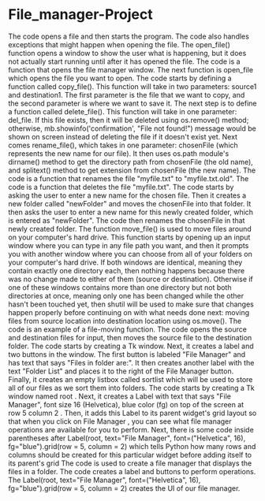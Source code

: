 # File_manager-Project

The code opens a file and then starts the program.
 The code also handles exceptions that might happen when opening the file.
 The open_file() function opens a window to show the user what is happening, but it does not actually start running until after it has opened the file.
 The code is a function that opens the file manager window.
 The next function is open_file which opens the file you want to open.
 The code starts by defining a function called copy_file().
 This function will take in two parameters: source1 and destination1.
 The first parameter is the file that we want to copy, and the second parameter is where we want to save it.
 The next step is to define a function called delete_file().
 This function will take in one parameter: del_file.
 If this file exists, then it will be deleted using os.remove() method; otherwise, mb.showinfo('confirmation', "File not found!")
 message would be shown on screen instead of deleting the file if it doesn't exist yet.
 Next comes rename_file(), which takes in one parameter: chosenFile (which represents the new name for our file).
 It then uses os.path module's dirname() method to get the directory path from chosenFile (the old name), and splitext() method to get extension from chosenFile (the new name).
 The code is a function that renames the file "myfile.txt" to "myfile.txt.old".
 The code is a function that deletes the file "myfile.txt".
 The code starts by asking the user to enter a new name for the chosen file.
 Then it creates a new folder called "newFolder" and moves the chosenFile into that folder.
 It then asks the user to enter a new name for this newly created folder, which is entered as "newFolder".
 The code then renames the chosenFile in that newly created folder.
 The function move_file() is used to move files around on your computer's hard drive.
 This function starts by opening up an input window where you can type in any file path you want, and then it prompts you with another window where you can choose from all of your folders on your computer's hard drive.
 If both windows are identical, meaning they contain exactly one directory each, then nothing happens because there was no change made to either of them (source or destination).
 Otherwise if one of these windows contains more than one directory but not both directories at once, meaning only one has been changed while the other hasn't been touched yet, then shutil will be used to make sure that changes happen properly before continuing on with what needs done next: moving files from source location into destination location using os.move().
 The code is an example of a file-moving function.
 The code opens the source and destination files for input, then moves the source file to the destination folder.
 The code starts by creating a Tk window.
 Next, it creates a label and two buttons in the window.
 The first button is labeled "File Manager" and has text that says "Files in folder are:".
 It then creates another label with the text "Folder List" and places it to the right of the File Manager button.
 Finally, it creates an empty listbox called sortlist which will be used to store all of our files as we sort them into folders.
 The code starts by creating a Tk window named root .
 Next, it creates a Label with text that says "File Manager", font size 16 (Helvetica), blue color (fg) on top of the screen at row 5 column 2 .
 Then, it adds this Label to its parent widget's grid layout so that when you click on File Manager , you can see what file manager operations are available for you to perform.
 Next, there is some code inside parentheses after Label(root, text="File Manager", font=("Helvetica", 16), fg="blue").grid(row = 5, column = 2) which tells Python how many rows and columns should be created for this particular widget before adding itself to its parent's grid
 The code is used to create a file manager that displays the files in a folder.
 The code creates a label and buttons to perform operations.
 The Label(root, text="File Manager", font=("Helvetica", 16), fg="blue").grid(row = 5, column = 2) creates the UI of our file manager.
